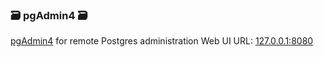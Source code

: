 ### 🗃️ pgAdmin4 🗃️
[pgAdmin4](https://github.com/postgres/pgadmin4) for remote Postgres administration
Web UI URL: [127.0.0.1:8080](127.0.0.1:8080)
